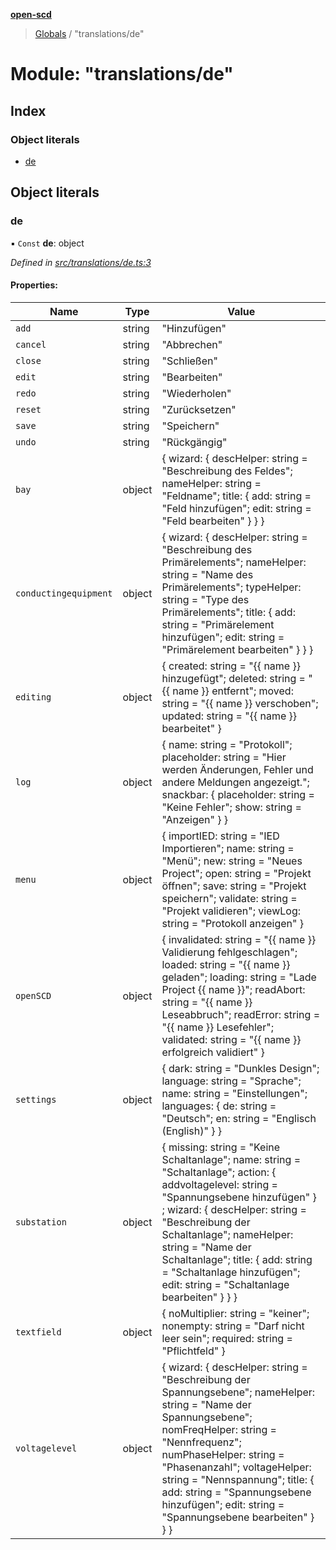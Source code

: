 **[open-scd](../README.md)**

> [Globals](../globals.md) / "translations/de"

# Module: "translations/de"

## Index

### Object literals

* [de](_translations_de_.md#de)

## Object literals

### de

▪ `Const` **de**: object

*Defined in [src/translations/de.ts:3](https://github.com/openscd/open-scd/blob/12e7252/src/translations/de.ts#L3)*

#### Properties:

Name | Type | Value |
------ | ------ | ------ |
`add` | string | "Hinzufügen" |
`cancel` | string | "Abbrechen" |
`close` | string | "Schließen" |
`edit` | string | "Bearbeiten" |
`redo` | string | "Wiederholen" |
`reset` | string | "Zurücksetzen" |
`save` | string | "Speichern" |
`undo` | string | "Rückgängig" |
`bay` | object | { wizard: { descHelper: string = "Beschreibung des Feldes"; nameHelper: string = "Feldname"; title: { add: string = "Feld hinzufügen"; edit: string = "Feld bearbeiten" }  }  } |
`conductingequipment` | object | { wizard: { descHelper: string = "Beschreibung des Primärelements"; nameHelper: string = "Name des Primärelements"; typeHelper: string = "Type des Primärelements"; title: { add: string = "Primärelement hinzufügen"; edit: string = "Primärelement bearbeiten" }  }  } |
`editing` | object | { created: string = "{{ name }} hinzugefügt"; deleted: string = "{{ name }} entfernt"; moved: string = "{{ name }} verschoben"; updated: string = "{{ name }} bearbeitet" } |
`log` | object | { name: string = "Protokoll"; placeholder: string = "Hier werden Änderungen, Fehler und andere Meldungen angezeigt."; snackbar: { placeholder: string = "Keine Fehler"; show: string = "Anzeigen" }  } |
`menu` | object | { importIED: string = "IED Importieren"; name: string = "Menü"; new: string = "Neues Project"; open: string = "Projekt öffnen"; save: string = "Projekt speichern"; validate: string = "Projekt validieren"; viewLog: string = "Protokoll anzeigen" } |
`openSCD` | object | { invalidated: string = "{{ name }} Validierung fehlgeschlagen"; loaded: string = "{{ name }} geladen"; loading: string = "Lade Project {{ name }}"; readAbort: string = "{{ name }} Leseabbruch"; readError: string = "{{ name }} Lesefehler"; validated: string = "{{ name }} erfolgreich validiert" } |
`settings` | object | { dark: string = "Dunkles Design"; language: string = "Sprache"; name: string = "Einstellungen"; languages: { de: string = "Deutsch"; en: string = "Englisch (English)" }  } |
`substation` | object | { missing: string = "Keine Schaltanlage"; name: string = "Schaltanlage"; action: { addvoltagelevel: string = "Spannungsebene hinzufügen" } ; wizard: { descHelper: string = "Beschreibung der Schaltanlage"; nameHelper: string = "Name der Schaltanlage"; title: { add: string = "Schaltanlage hinzufügen"; edit: string = "Schaltanlage bearbeiten" }  }  } |
`textfield` | object | { noMultiplier: string = "keiner"; nonempty: string = "Darf nicht leer sein"; required: string = "Pflichtfeld" } |
`voltagelevel` | object | { wizard: { descHelper: string = "Beschreibung der Spannungsebene"; nameHelper: string = "Name der Spannungsebene"; nomFreqHelper: string = "Nennfrequenz"; numPhaseHelper: string = "Phasenanzahl"; voltageHelper: string = "Nennspannung"; title: { add: string = "Spannungsebene hinzufügen"; edit: string = "Spannungsebene bearbeiten" }  }  } |
